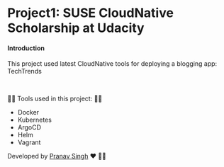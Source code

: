 # Project1: SUSE CloudNative Scholarship at Udacity

#### **Introduction**

<p>This project used latest CloudNative tools for deploying a blogging app: TechTrends</p>
<br>

<p>
    👨‍💻 Tools used in this project: 👨‍💻 
    <ul>
        <li>Docker</li>
        <li>Kubernetes</li>
        <li>ArgoCD</li>
        <li>Helm</li>
        <li>Vagrant</li>
    </ul>
</p>


Developed by [Pranav Singh](https://twitter.com/thebeginner86) ❤️ 👨‍💻
